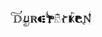 <svg xmlns="http://www.w3.org/2000/svg" fill="none" viewBox="0 0 129 26" width="129px" height="26px">
  <g fill="currentColor" clip-path="url(#a)">
    <path d="M14.307 8.204c-1.407-.462-2.814-.635-4.28-.577H4.574C3.108 7.51 2.345 7.395 1.7 6.644c-.293-.346-.351-.75-.293-1.213A1.583 1.583 0 0 1 2.64 4.333c1.524-.404 2.99.058 4.515.462l1.114.29c1.114.346 2.228.52 3.4.635l.47.058c1.583.115 3.225.23 4.515-.867.762-.578.82-1.04.82-1.156l.06-.115c.234-.405.879-1.502-.235-3.582l-.118.057c.059.405-.234.752-.527 1.156-.352.404-.704.809-.528 1.271.058.173.176.347.293.52.235.289.41.52.176.925-1.173 1.675-4.632 1.097-6.157.808h-.117a27.268 27.268 0 0 1-2.58-.75c-1.76-.52-3.577-1.098-5.453-.52A2.33 2.33 0 0 0 .645 4.91c-.41 1.04-.117 2.022.88 2.773.644.52 1.7.751 3.166.81h.703c.763.057.821.346.821 2.08v6.412c0 1.618-.117 1.734-.88 1.85l-.586.115c-.058.116-.117.231-.117.347 0 .173.059.289.117.404 1.056-.058 1.994-.058 2.874-.058.351 0 .703 0 1.055.058.47.058.938.058 1.407.058 1.994 0 3.46-.289 4.691-.867 2.111-.982 3.401-3.12 3.343-5.43a5.544 5.544 0 0 0-3.812-5.259Zm-10.32.116-.469-.058c.059-.173.117-.347.176-.578h.41c0 .231-.058.463-.117.636Zm.821.058H4.28c.059-.231.118-.405.176-.636h.469c0 .231-.058.405-.117.636Zm1.114.173c-.176-.058-.352-.116-.528-.116v-.404c0-.116.06-.173.118-.231h.527c0 .173-.058.462-.117.751ZM4.808 19.587c-.059-.058-.059-.174-.059-.232 0-.057 0-.173.06-.23h.058c.117.057.234.057.352.057.234.058.527.173.703.347l-1.114.058Zm9.323-11.325.117.058c.118.058.294.115.411.173-.117.867-.059 1.733.117 2.6.059.174.059.29.059.462a3.507 3.507 0 0 0-.88-1.386c0-.636.059-1.271.176-1.907Zm-1.466-.347.528.116c-.059.231-.117.52-.117.809-.235.173-.059.347-.176.578-.117-.058-.293-.116-.41-.174 0-.462.117-.866.175-1.329Zm-1.641.232a.929.929 0 0 1 .234-.405l.41.058v.058c-.117.346-.234.693-.293 1.097-.175 0-.351-.057-.586-.057.176-.29.235-.52.235-.751Zm-1.35-.232c0-.115.118-.115.118-.173h.587c-.06.116-.176.289-.235.289.059.173 0 .231-.176.347-.059.23-.117.23-.176.462-.176 0-.41.058-.586.058.176-.347.293-.694.469-.983Zm-1.406-.173h.527c-.41.636-.645 1.445-.586 2.196 0 .057.059.057.059.115.234.52.176 1.445.176 1.965h-.06c.353.346.294.808.411 1.213v.982l-.058-.058c-.47-.52-.704-1.213-.704-1.906 0-.636-.117-1.214-.352-1.791 0-.29 0-.578-.058-.867.117-.693.293-1.329.645-1.849Zm-1.935 4.391c.234.636.293 1.33.234 1.965.176.404.587.693.821 1.155 0 .116-.059.29-.234.29-.118-.579-.587-.579-.821-.983v-2.427Zm1.231 7.396a3.798 3.798 0 0 0-.704-.982.725.725 0 0 1-.586-.29c0-.173.059-.288.059-.462.234.116.41.231.527.405l.118-.058c-.352-.52-.294-1.271-.645-1.733v-.52c.88.578.88 1.386.938 2.31.41.405.528.867.762 1.33h-.469Zm2.345.115c-.058-.115-.117-.23-.117-.346-.528-.52-.938-1.214-1.466-1.734.176-.462-.234-.924-.41-1.386-.059-.174 0-.578-.235-.636-.293-.462-.117-1.213-.469-1.502-.234-.867-.117-1.85-.352-2.716-.527-1.04-.41-1.849-.176-3.004.06-.173.118-.347.235-.52h.586c0 .058-.058.115-.058.231-.528.751-.41 1.964-.293 2.715.058.116 0 .232.058.347.059.694.293 1.387.176 2.138.41.52.352 1.213.586 1.791.176.809.47 1.56.88 2.253 0 .405.117.81.352 1.098.176.174.41.347.645.405.176.23.352.404.527.577.06.116.06.232.118.347h-.587v-.058Zm1.29-.057-.058-.058c0-.231 0-.462-.059-.694.176 0 .41-.057.586-.057.118.23 0 .52.06.809H11.2Zm1.232-.116c-.059-.347-.117-.578-.176-.867.176-.057.41-.115.586-.23.059.346.118.635.176.981-.234.058-.41.116-.586.116Zm1.524-.347c-.058-.462-.175-.866-.234-1.329.234-.23.41-.52.586-.75.059.173.117.346.117.52.118.461.176.924.176 1.386-.234 0-.469.058-.645.173Zm-3.166-.404a1.786 1.786 0 0 1-1.466-.52c-.293-.347-.352-.636-.352-1.676v-6.413a1.83 1.83 0 0 1 .118-.982c.058-.116.351-.231.88-.231 3.341 0 4.983 1.56 4.983 4.68 0 2.542-1.055 5.142-4.163 5.142Zm4.867-.52c0-.174 0-.347-.117-.462.058 0 .058-.058.058-.116-.234-.751-.41-1.502-.645-2.311.176-.867.235-1.733.117-2.542 0 .057.06.057.06.115.058.636.234 1.33.41 1.907-.118.173.175.289.058.52.235.404.176.867.47 1.329l-.06.115c.06.29.118.578.176.867-.117.231-.293.404-.527.578Zm1.348-2.485c-.586-.982-.762-1.964-1.114-3.004.118-1.213-.293-2.485-.234-3.64.176.116.352.289.527.404l.06 1.445c.351.52.234.982.351 1.444l.117.058c.117-.058.235-.173.235-.347-.059-.346-.118-.52.117-.866.059-.231.059-.463.059-.694.176.347.352.694.469 1.04-.059.174-.059.347-.176.463-.059.057-.293.346-.293.404-.059.231-.176.404-.235.636 0 .173 0 .346.176.404l.235 1.098c.058.346.117.635.293.924a4.442 4.442 0 0 1-.41.925c0-.231-.06-.462-.177-.694Zm35.827-4.275c-1.407 0-2.814-.462-2.814-1.444 0-.983 1.231-1.618 2.638-1.618 1.408 0 2.522.404 2.639 1.618.059.75-1.055 1.444-2.463 1.444Zm-3.577 3.12c-.41-1.386 1.114-4.622-.41-5.258-.47-.173-1.056-.115-1.525.116-1.817.867-4.104 3.293-4.104 5.084 0 1.676 3.166 4.218 3.753 4.507 1.23.693 2.345.347 2.755-.404.41-.752-.058-2.89-.469-4.045Zm3.695 1.213c1.524 0 2.697-.693 2.697-1.56 0-.866-1.232-1.328-2.756-1.328-1.525 0-2.404.577-2.404 1.444s.997 1.444 2.463 1.444Zm0 4.218c1.524 0 2.697-.578 2.697-1.56 0-.982-1.056-1.502-2.58-1.502-1.525 0-2.698.636-2.698 1.56 0 .982 1.056 1.502 2.58 1.502Zm75.523-11.325.059-1.849-1.525-2.022-.234-.809.058-.751.587-.693.175-.232.821-.462-.234-1.27-.235.115v.462l.235.693s-.469.347-.645.231c-.176-.115-.293-1.155-.293-1.155l-.235.115.235 1.271-.352.405-.469.751.117 1.271-1.407 2.369-.059 1.098 1.173 2.08c.058.346.058 5.43.058 5.43-2.228-2.31-3.576-4.68-5.629-7.164-.645.058-1.231.116-1.876.116-.704 0-1.583-.058-2.404-.116v.232l1.231.52c.293.115.469.346.411.635.058.636.117 1.329.058 2.022v4.103c0 1.155-.058 2.715-.058 3.004l-1.994.982-.762.81.176 1.097 1.759 1.04 1.348-.405.704-1.097-.176-.636h-.879l-.352.231.821.29-.645.808-1.114-.058-.469-.866.703-.983 1.525-.404h.762l.704.231c.41.116.879.173 1.29.173v-.23l-.821-.29-1.114-.866c-.059-.405-.118-1.965-.118-2.89v-4.68c2.58 2.832 4.398 5.374 6.861 8.205h1.29c-.059-2.6-.059-8.897-.059-9.129l.997-1.733Zm-3.166 8.551-.176.174-.118-1.85-1.7-.057.117-1.618-1.29-.289h-.176l-.058-1.675h-1.583l.293-1.791h-1.994l.176-.174 2.228-.231-.293 1.791 1.525-.115v1.964l1.524.231-.234 1.733 1.7-.057.059 1.964Zm1.231-8.204-.469-1.04.645-.174.059 1.214h-.235Zm.997-.058h-.235l-.058-1.213.703.115-.41 1.098Zm-61.803-.23a10.72 10.72 0 0 1-3.049-.29c-1.642-.577-5.101-1.964-2.99-8.146-4.28 5.373-.294 8.667 1.29 9.129-2.756-.058-3.988-.982-4.046-4.507-1.525 3.93 1.29 5.951 3.87 5.72-1.114.636-2.815.463-4.046-1.097.117 1.617 1.583 2.83 3.225 2.715.41-.058.82-.173 1.231-.347v6.645a4.69 4.69 0 0 1-1.583 1.04l-1.056.52.06.115 1.113-.404c.528 0 1.114.058 1.642.058.352.289.645.635.88.982.175.462.351.924.586 1.387l.176-.058a3.462 3.462 0 0 1 .293-2.311c.645 0 1.055.057 1.7.057l1.056.52.117-.057-.938-.694c-.528-.289-.997-.693-1.407-1.155v-5.142c.762 1.097 2.287 1.329 3.4.577a2.76 2.76 0 0 0 .587-.577c-.234.577.41 1.04-.704 1.617 1.114-.115 2.053-.75 2.463-1.733.176-.52 1.173-4.622-3.87-4.564Zm1.232 3.582a1.043 1.043 0 0 1-1.056-1.04c0-.578.47-1.04 1.056-1.04.586 0 1.055.462 1.055 1.04-.059.578-.47 1.04-1.055 1.04Z"/>
    <path d="M66.962 11.845a.582.582 0 0 0 .587-.578.582.582 0 0 0-.587-.577.582.582 0 0 0-.586.577c0 .32.262.578.586.578Zm30.257-8.263c.41-.116.88-.174 1.29-.231 1.524.115-.235 1.04.586.982.821-.058.762-.578 1.349-.52.586.058.41.635.938.693 1.29.116.88-.404 3.108.231-2.346-.346-2.463.231-3.343.405-.586.057-.351-.463-.762-.52-.41-.058-.82.635-1.583.693-.762.058-.176-.52-.47-.693-.35-.116-1.172.289-1.172.289l.059-1.33Z"/>
    <path d="M96.984 3.582h.587v4.044h-.587V3.582Z"/>
    <path d="M93.584 7.568v12.018h4.28v-4.333l3.284 4.333h1.524l-4.046-5.431 3.518-5.142h-1.524l-2.99 4.275V7.626h-.763v1.387h-.704V7.626h-.938v1.387h-.82V7.626l-.822-.058Zm-1.466 1.966c-.763.346-1.35.75-2.17.808-2.345 0-2.521-1.848-3.166-1.04-1.7 2.138-2.287 2.485-2.287 5.663-.41-1.965-.41-2.832-.059-3.756.176-.462.352-.867.528-1.329 0-.058 0-.23-.117-.23-.059 0-.176.057-.176.172-.821 2.658-1.114 1.214-.41 5.72 0 .058-.177-.52-.177-.462l-.82-2.195-.235-.29s-.059-.23-.235-.057a6.554 6.554 0 0 0-.88 1.329c-.234.404-1.055.924-.527.809.41-.29.762-.578 1.114-.925.176.29.352.578.41.925.06.289.822 3.062.822 4.217 0 .232 0 .405-.235.52-.528.116-1.055.174-1.525.232l.06.404c3.4-.693 4.22-.058 6.39.058l-.117-.462c-1.172 0-1.231.057-1.7-.116-.41-.116-.704-.52-.762-.924-.06-.347-.06-.925-.118-1.098-.352-3.582.704-5.662 1.173-5.836.176-.057 1.525.636 1.994.636 1.055-.231 4.046-3.12 3.225-2.773Zm-62.683 7.164c0-.636-.175-6.76-.175-6.76l.351-.694c.118-.23-.293-.693-.645 0 0-.577-.703-.52-.645 0-.176-.635-.762-.404-.703-.057l.234.75-.058 6.125c-.176.29-.47.52-.763.694-.88.577-3.107.404-3.576 0-.528-.578.762-6.876.762-6.876l.293-.751c-.059-.52-.586-.405-.704.058-.176-.636-.586-.405-.703-.058-.176-.462-.587-.462-.704 0l.117.52s-.762 4.333-.938 6.933l-.645-.058s.235-.635-.352-.808c-.293-.116-.645.057-.762.404a.548.548 0 0 0 .117.52 1.612 1.612 0 0 0-.234.867c-.059.289 0 .635.058.924-.293.347-.41.925.059 1.156.528.23.88-.405.88-.578l.996.173.88.347c2.345.751 6.157-1.387 6.157-1.387.352 1.791.352 3.871-.059 4.854-.82 2.31-5.629 2.715-6.684 1.386-.294-.346-.294-.866-.118-1.27.294-.579 1.76-1.388 3.401-1.156.41.057.645.404.587.808v.058c-.176.982-1.29 1.33-1.642 1.098-.645-.231.41-.809.41-.809l-.762-.347c-.645.578-1.114 1.503 0 1.618 2.697.347 3.049-2.658 1.818-3.004-.528-.174-3.108-.29-4.398 1.213-.47.52-.586 1.213-.293 1.791.293.81 1.583 1.33 3.049 1.445 2.17.173 5.101-.578 5.57-3.525.235-1.56.176-3.178-.234-4.738 0-.288.058-.577.058-.866Zm-8.267 1.79c-.176 0-.293-.115-.352-.172a.562.562 0 0 1-.528.404c-.352 0-.586-.231-.586-.578 0-.173.117-.346.234-.462a.52.52 0 0 1-.176-.404c0-.347.235-.578.587-.578.293 0 .527.23.586.52a.855.855 0 0 1 .41-.116l-.175 1.387Zm.176 0 .058-1.444c.47.058.821.405.762.867 0 .347-.41.636-.82.578Z"/>
    <path d="M85.844 7.8c0-.173-.06-.578-.06-.636 0-.057-.058-.115-.058-.115s-.293.52-.352.635c-.058.116-.41.29-.527.463a.436.436 0 0 0 .117-.232c0-.115.059-.52.059-.577 0-.116-.06-.116-.06-.116v.173c-.116.174-.292.347-.35.578-.235.405-.353.867-.411 1.33 0 .346.234.924.41.981.176.058.352.058.47 0 .468-.23.762-.635.879-1.155-.117-.462-.117-.925-.117-1.33Zm29.024 10.515c-.351-.058-.762 0-1.114.174.118-.232.176-.52.176-.81-.117-1.386-1.055-1.675-1.29-1.617-.176.578-.234 1.213-.234 1.849 0 .173.117.866.117.866a6.122 6.122 0 0 1-2.052.347c-2.053-.173-2.756-1.849-2.873-2.889-.176-1.329.351-2.253.938-2.715 0 0 1.466.635 2.58.058 0 .23.176.462.41.577.293 0 .587-.057.821-.23-.352-.174-.469-.636-.293-.983 0-.058.059-.058.059-.116 0 0 .293.867.996 1.04.235.058.469 0 .704-.057 0 0 .938-.52 0-.81a2.56 2.56 0 0 0 0-1.328c-.41-1.965-2.521-2.774-2.697-2.774-.997-.288-2.053-.288-3.108-.115-1.583-.982-4.339.115-4.925 1.271.645.462 1.641.867 1.524.982a5.153 5.153 0 0 0-1.173 3.294c0 3.524 2.17 5.893 6.04 5.893 1.173 0 2.287-.231 3.284-.809.41.058.82.116 1.29.173.586 0 1.172-.115 1.759-.288 0-.463-.411-.867-.939-.983Zm-3.166-7.8c.352 0 .586.231.586.578s-.234.578-.586.578-.586-.231-.586-.578.234-.578.586-.578Zm-3.166-.462c0-.058.117-.058.176-.058.058 0 .058.058.058.116-.41.578-.469 1.329-.176 2.022.176.462.528.809.997.925.059 0 .059.057.059.115s-.059.116-.117.116a1.888 1.888 0 0 1-1.173-1.04c-.352-.752-.293-1.56.176-2.196ZM80.038 19.53c-.703-2.023-.527-3.64-1.055-5.548 0-.924-.293-1.675-.41-2.657v-.058c.351 0 .762-.116 1.114-.173.058 0 .117-.174.117-.231 0-.058-.059-.232-.118-.232l-.645.116c-.117 0-.293.058-.41.058-.059-.578-.234-1.33-.234-1.907-.06-.578-.176-.867-.235-1.502.234 0 .41-.058.645-.116.293 0 .528-.058.82-.115.06 0 .06-.058.06-.116s-.06-.058-.118-.058c-.469-.173-.997-.346-1.524-.404-.587-.173-1.7-.636-2.053-.693l-.41-.116v-.173l-.059-.058c-.058-.116-.234-.173-.352-.231-.234-.058-.469.058-.527.23-.059.059-.059.116 0 .232-.118.058-.176.116-.293.116-.059 0-.059.057-.118.057a14.3 14.3 0 0 0-1.466.463 20.98 20.98 0 0 1-1.759.577c-.058 0-.117.058-.234.058 0 0-.059 0-.059.058l-.059.058c0 .057 0 .115.06.115.41 0 .761.058 1.172.116h.234c0 .52-.058.982-.175 1.502-.06.578-.118 1.387-.176 1.965-.176 0-.41-.058-.587-.058-.176 0-.41-.116-.586-.116-.059 0-.117.116-.117.174 0 .057.058.23.117.23.176 0 .41.116.586.116.176.058.352.058.528.058-.059.347-.117.924-.176 1.271-.117 1.156-.234 1.907-.352 3.062-.117.52-.176 1.04-.234 1.618-.059.231-.118.404-.176.636 0 .173 0 .346-.059.52-.352.982-.293 1.444-.117 1.502.293-.058.586-.058.88 0 .879.173 1.817-.058 2.638 0h.117c.059 0 .059 0 .118-.058l.058-.116c.117-.982.117-1.444.235-2.484v-.058h1.055v.29c.176.75.235 1.501.293 2.195l-.058.058c0 .057.117.115.176.115 1.231-.116 3.283 0 3.576-.058.352-.115.352-.173.352-.23ZM72.357 8.897c.059-.404.117-.693.117-1.098V7.51c.117 0 .176 0 .293.058h.352c.704.058 1.349.058 2.17.058h.41c.704 0 1.29 0 1.994-.058h.058v.173c.06.52.176.925.176 1.445s.176 1.213.235 1.733c-.47 0-.88 0-1.349.058-.586.058-1.231.058-1.817.058-.528 0-.939 0-1.466-.058-.235 0-.41-.058-.704-.058-.176 0-.293-.057-.41-.057h-.176c0-.578.058-1.33.117-1.965Zm4.046 10.573c-.059-.808-.117-1.617-.293-2.426v-.23c0-.058 0-.058-.059-.058h-1.525c-.058 0-.058.058-.058.058v.057a19.76 19.76 0 0 0-.352 2.6v.058h-.059c-.762.058-1.524.058-2.228-.058a1.45 1.45 0 0 0-.703 0c0-.462.058-.982.234-1.444 0-.347.059-.636.176-.982.117-.347 0-.636.059-1.04 0-.058.058-.116.058-.231.176-1.33.176-1.907.352-3.236.059-.289.117-.924.176-1.213.235 0 .41 0 .645.058.762.057 1.407 0 2.17.057.762.058 1.583 0 2.345-.057h.938c0 .404.176 1.097.235 1.444.058.462.058.578.117 1.098.059.462.235.924.293 1.386.117.867.235 1.387.352 2.196.059.404.117.809.235 1.271.058.173.175.405.175.636-.058.173-2.169-.058-3.283.057Z"/>
    <path d="M77.283 8.377V8.32c0-.058 0-.058-.06-.058h-.058c-.469 0-.938 0-1.407-.058-.059.058-.117.058-.117.116-.059.52.117.982 0 1.502 0 .058.058.115.117.115h.059c.469.058.938.058 1.348 0 .059 0 .118-.057.118-.115v-.116c-.118-.346 0-.693-.06-1.04 0-.115.177-.23.06-.289Zm-1.35 1.272c.06-.405-.058-.81 0-1.214.353 0 .705.058 1.056.058 0 .404 0 .751.059 1.156a3.597 3.597 0 0 1-1.114 0Zm-1.875 4.564s.058-.173-.118-.173c-.41 0-.82 0-1.23-.058-.06 0-.118.116-.118.116-.059.115-.059.289-.059.404.059.347 0 .636-.058.983v.057c0 .058 0 .058.058.116l.117.058c.352 0 .88-.058 1.232 0 .058 0 .176-.116.176-.174 0-.462-.059-.866 0-1.329Zm-1.29 1.214V14.33c.352 0 .645.057.997.057v1.098c-.235-.116-.704 0-.997-.058Zm-31.605 1.617-1.231-2.08c1.348-.636 1.876-1.618 1.876-3.005 0-2.542-2.346-3.004-4.34-3.004-.586 0-1.348.116-2.462.116-1.055 0-2.58-.058-3.577-.116v.231l1.29.462c.41.174.352.405.352 2.658v4.102c0 2.311.117 2.427-.234 2.543l-1.408.577v.232a76.4 76.4 0 0 1 3.577-.116c1.056 0 1.466.058 2.463.116v-.232l-1.114-.404c-.293-.116-.587-.231-.645-.404-.059-.752-.118-1.503-.059-2.254v-1.56h1.525l2.99 4.911c.586-.058 1.173-.115 1.76-.115.527 0 1.055.057 1.582.115v-.23l-.645-.29c-.41-.173-.469-.289-1.7-2.253Zm-1.7-2.485c-.47.116-.587-.23-.528-.577-.235-.116-.47-.231-.704-.29v.29l-.235.346-.351.174s-.118.057-.41.057l-.88-.346-.118-.405v-.23c-.351.173-.645.346-.996.52-.118.288-.06.75-.528.635-.352-.116-.47-.52 0-.867 0 0-.762-.462-.117-.809.469-.23.527.405.527.405l1.056-.52-.176-.058-.235-.636v-.635l-.996-.462s-.176.346-.47.346c-.293 0-.703-.404.118-.866-.528-.81.176-.867.352-.751.234.115.175.635.175.635l.704.347.059-.29.293-.635.469-.173.41-.173H37l.703.057.059.058.528.29.176.115.351.462v.289l.645-.347s-.058-.52.176-.635c.235-.116.88.057.352.75.762.405.352.867 0 .925-.293.058-.469-.347-.469-.347l-.82.405v.231l.058.058v.173H38.7v.289h.117c.118 0 .059.173.059.347 0 .173-.117.346-.234.346-.118 0-.176-.058-.176-.23l-.118.057v.231l.88.347s.117-.52.41-.347c.763.289-.058.751-.058.751.352.29.234.578-.118.694Z"/>
    <path d="M37.058 12.826h.41l.06-.116-.235-.462h-.117l-.235.52.117.058Zm-.821-2.426v.693l.118-.058.117-.057h.059l.351-.116-.117-.578.059-.404.117-.347h-.117l-.47.174v.346c-.058.058-.117.231-.117.347Zm1.466.404.41.173.352.232s-.058-.694-.058-.81c0-.173-.059-.288-.117-.462l-.06-.057-.527-.29c0 .059.117.579.117.694 0 .173 0 .347-.117.52Zm-.763.924-.058-.23-.293-.058-.234.057-.118.231.118.347.234.058.293-.116.059-.289Zm.588 1.849h-.176v-.231h-.646v.404l.294.174h.469l.352-.116v-.52l-.293.058v.231Zm88.306 7.569a.522.522 0 0 0-.528.52c0 .29.235.52.528.52a.522.522 0 0 0 .528-.52.522.522 0 0 0-.528-.52Zm-.059.925a.398.398 0 0 1-.41-.405c0-.23.176-.404.41-.404.235 0 .411.173.411.404.058.232-.118.405-.411.405Z"/>
    <path d="M125.834 21.435c.058 0 .176.058.176.116h.058c0-.115-.117-.231-.234-.173h-.059c-.176 0-.293.115-.234.289 0 .173.117.288.293.288.117 0 .234-.057.234-.173h-.058c0 .058-.059.116-.176.116-.117 0-.235-.116-.176-.231-.059-.174.059-.232.176-.232Zm1.641.058c0-.058 0-.116-.058-.116-.059 0-.117-.057-.117 0h-.235v.578h.059v-.289h.117l.176.289h.058l-.175-.289c.058 0 .175-.058.175-.173Zm-.293.115h-.117v-.231h.176c.059 0 .176 0 .176.116 0 .115-.117.115-.235.115Z"/>
    <path d="M127.183 21.146a.521.521 0 0 0-.528.52c0 .29.234.52.528.52a.521.521 0 0 0 .527-.52.521.521 0 0 0-.527-.52Zm0 .925a.398.398 0 0 1-.411-.405c0-.23.176-.404.411-.404.234 0 .41.173.41.404.059.232-.176.405-.41.405Zm-88.776-10.4-.059-.231-.352-.231h-.527l-.118.173-.469-.231-.41-.231-.176.116.586.288.47.174v.404l.41.347h.352l.175-.347.352.116v-.174l-.234-.115v-.058Z"/>
  </g>
  <defs>
    <clipPath id="a">
      <path fill="currentColor" d="M0 0h129v26H0z"/>
    </clipPath>
  </defs>
</svg>